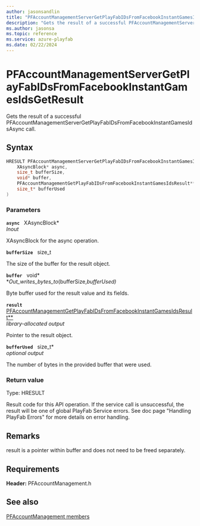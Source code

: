 ```yaml
---
author: jasonsandlin
title: "PFAccountManagementServerGetPlayFabIDsFromFacebookInstantGamesIdsGetResult"
description: "Gets the result of a successful PFAccountManagementServerGetPlayFabIDsFromFacebookInstantGamesIdsAsync call."
ms.author: jasonsa
ms.topic: reference
ms.service: azure-playfab
ms.date: 02/22/2024
---
```


# PFAccountManagementServerGetPlayFabIDsFromFacebookInstantGamesIdsGetResult  

Gets the result of a successful PFAccountManagementServerGetPlayFabIDsFromFacebookInstantGamesIdsAsync call.  

## Syntax  
  
```cpp
HRESULT PFAccountManagementServerGetPlayFabIDsFromFacebookInstantGamesIdsGetResult(  
    XAsyncBlock* async,  
    size_t bufferSize,  
    void* buffer,  
    PFAccountManagementGetPlayFabIDsFromFacebookInstantGamesIdsResult** result,  
    size_t* bufferUsed  
)  
```  
  
### Parameters  
  
**`async`** &nbsp; XAsyncBlock*  
*_Inout_*  
  
XAsyncBlock for the async operation.  
  
**`bufferSize`** &nbsp; size_t  
  
The size of the buffer for the result object.  
  
**`buffer`** &nbsp; void*  
*_Out_writes_bytes_to_(bufferSize,*bufferUsed)*  
  
Byte buffer used for the result value and its fields.  
  
**`result`** &nbsp; [PFAccountManagementGetPlayFabIDsFromFacebookInstantGamesIdsResult**](../../pfaccountmanagementtypes/structs/pfaccountmanagementgetplayfabidsfromfacebookinstantgamesidsresult.md)  
*library-allocated output*  
  
Pointer to the result object.  
  
**`bufferUsed`** &nbsp; size_t*  
*optional output*  
  
The number of bytes in the provided buffer that were used.  
  
  
### Return value
Type: HRESULT
  
Result code for this API operation. If the service call is unsuccessful, the result will be one of global PlayFab Service errors. See doc page "Handling PlayFab Errors" for more details on error handling.
  
## Remarks  
  
result is a pointer within buffer and does not need to be freed separately.
  
## Requirements  
  
**Header:** PFAccountManagement.h
  
## See also  
[PFAccountManagement members](../pfaccountmanagement_members.md)  

  
  
